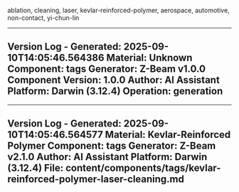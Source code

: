 ablation, cleaning, laser, kevlar-reinforced-polymer, aerospace, automotive, non-contact, yi-chun-lin

---
Version Log - Generated: 2025-09-10T14:05:46.564386
Material: Unknown
Component: tags
Generator: Z-Beam v1.0.0
Component Version: 1.0.0
Author: AI Assistant
Platform: Darwin (3.12.4)
Operation: generation
---

---
Version Log - Generated: 2025-09-10T14:05:46.564577
Material: Kevlar-Reinforced Polymer
Component: tags
Generator: Z-Beam v2.1.0
Author: AI Assistant
Platform: Darwin (3.12.4)
File: content/components/tags/kevlar-reinforced-polymer-laser-cleaning.md
---